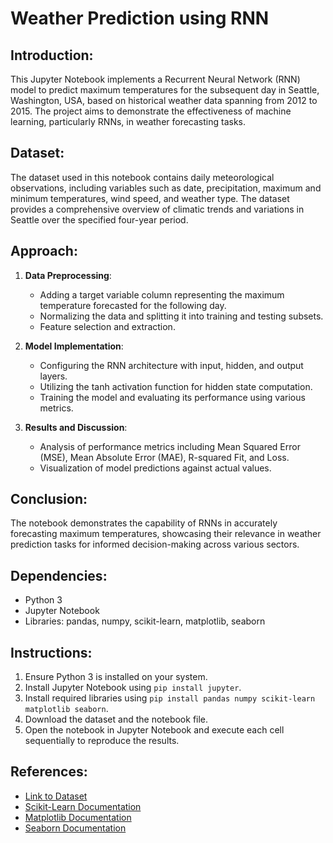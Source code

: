 # Weather Prediction using RNN

## Introduction:
This Jupyter Notebook implements a Recurrent Neural Network (RNN) model to predict maximum temperatures for the subsequent day in Seattle, Washington, USA, based on historical weather data spanning from 2012 to 2015. The project aims to demonstrate the effectiveness of machine learning, particularly RNNs, in weather forecasting tasks.

## Dataset:
The dataset used in this notebook contains daily meteorological observations, including variables such as date, precipitation, maximum and minimum temperatures, wind speed, and weather type. The dataset provides a comprehensive overview of climatic trends and variations in Seattle over the specified four-year period.

## Approach:
1. **Data Preprocessing**: 
   - Adding a target variable column representing the maximum temperature forecasted for the following day.
   - Normalizing the data and splitting it into training and testing subsets.
   - Feature selection and extraction.

2. **Model Implementation**:
   - Configuring the RNN architecture with input, hidden, and output layers.
   - Utilizing the tanh activation function for hidden state computation.
   - Training the model and evaluating its performance using various metrics.

3. **Results and Discussion**:
   - Analysis of performance metrics including Mean Squared Error (MSE), Mean Absolute Error (MAE), R-squared Fit, and Loss.
   - Visualization of model predictions against actual values.
   
## Conclusion:
The notebook demonstrates the capability of RNNs in accurately forecasting maximum temperatures, showcasing their relevance in weather prediction tasks for informed decision-making across various sectors.

## Dependencies:
- Python 3
- Jupyter Notebook
- Libraries: pandas, numpy, scikit-learn, matplotlib, seaborn

## Instructions:
1. Ensure Python 3 is installed on your system.
2. Install Jupyter Notebook using `pip install jupyter`.
3. Install required libraries using `pip install pandas numpy scikit-learn matplotlib seaborn`.
4. Download the dataset and the notebook file.
5. Open the notebook in Jupyter Notebook and execute each cell sequentially to reproduce the results.

## References:
- [Link to Dataset](https://github.com/aarushi126/Weather-Prediction-using-RNN/blob/main/seattle-weather.csv)
- [Scikit-Learn Documentation](https://scikit-learn.org/stable/documentation.html)
- [Matplotlib Documentation](https://matplotlib.org/stable/contents.html)
- [Seaborn Documentation](https://seaborn.pydata.org/tutorial.html)
